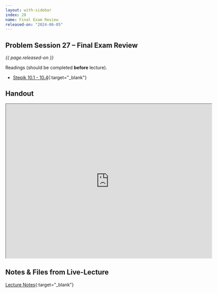 ```yaml
---
layout: with-sidebar
index: 28
name: Final Exam Review
released-on: "2024-06-05"
---
```


## Problem Session 27 – Final Exam Review

_{{ page.released-on }}_

Readings (should be completed **before** lecture). 
- [Stepik 10.1 - 10.4](https://stepik.org/lesson/567201/step/1?unit=561474){:target="_blank"}

## Handout

<iframe src="https://drive.google.com/file/d/1d1vjUXnVXxbPb4F4kubI5hQQ5iBhqQ2T/preview" width="640" height="480" allow="autoplay"></iframe>

## Notes & Files from Live-Lecture

[Lecture Notes](https://drive.google.com/drive/folders/19PAhAIJyTdhQpd8JF7ZFyxKPN-Kgn8RV?usp=sharing){:target="_blank"}
